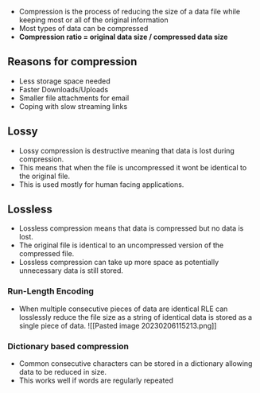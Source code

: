 - Compression is the process of reducing the size of a data file while keeping most or all of the original information
- Most types of data can be compressed
- **Compression ratio = original data size / compressed data size**

## Reasons for compression
- Less storage space needed
- Faster Downloads/Uploads
- Smaller file attachments for email
- Coping with slow streaming links

## Lossy
- Lossy compression is destructive meaning that data is lost during compression. 
- This means that when the file is uncompressed it wont be identical to the original file.
- This is used mostly for human facing applications.

## Lossless
- Lossless compression means that data is compressed but no data is lost.
- The original file is identical to an uncompressed version of the compressed file.
- Lossless compression can take up more space as potentially unnecessary data is still stored.

### Run-Length Encoding
- When multiple consecutive pieces of data are identical RLE can losslessly reduce the file size as a string of identical data is stored as a single piece of data.
![[Pasted image 20230206115213.png]]

### Dictionary based compression
- Common consecutive characters can be stored in a dictionary allowing data to be reduced in size.
- This works well if words are regularly repeated